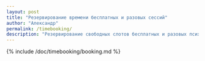 ```yaml
---
layout: post
title: "Резервирование времени бесплатных и разовых сессий"
author: "Александр"
permalink: /timebooking/
description: "Резервирование свободных слотов бесплатных и разовых психотерапевтических сессий на текущий месяц"
---
```


{% include /doc/timebooking/booking.md %}


